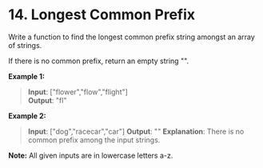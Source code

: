 # 14. Longest Common Prefix

Write a function to find the longest common prefix string amongst an array of strings.

If there is no common prefix, return an empty string "".

**Example 1:**

> **Input**: ["flower","flow","flight"]  
> **Output**: "fl" 

**Example 2:**

> **Input**: ["dog","racecar","car"]
> **Output**: ""
> **Explanation**: There is no common prefix among the input strings.

**Note:**
All given inputs are in lowercase letters a-z.